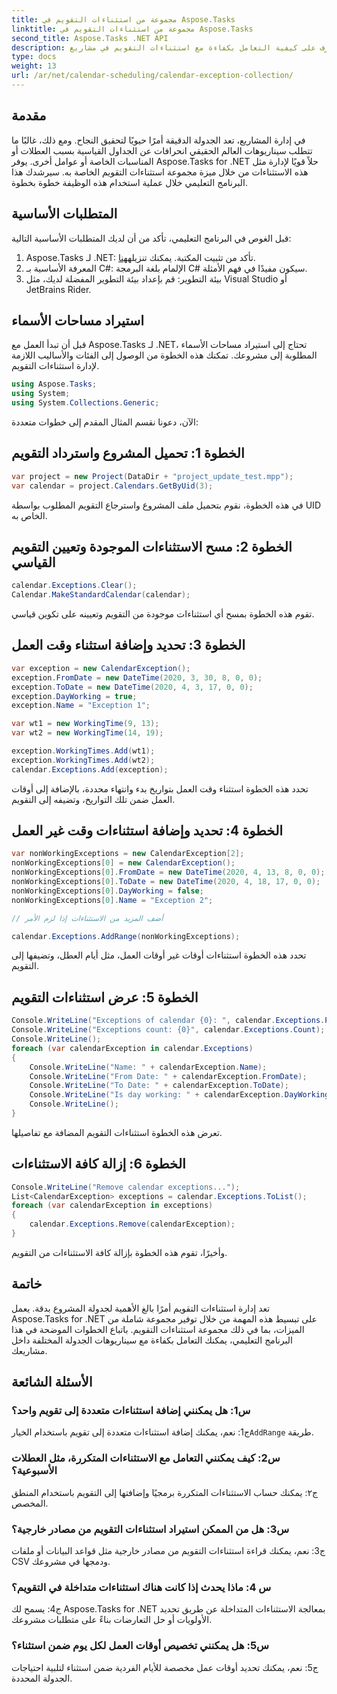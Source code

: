 ```yaml
---
title: مجموعة من استثناءات التقويم في Aspose.Tasks
linktitle: مجموعة من استثناءات التقويم في Aspose.Tasks
second_title: Aspose.Tasks .NET API
description: تعرف على كيفية التعامل بكفاءة مع استثناءات التقويم في مشاريع .NET الخاصة بك باستخدام Aspose.Tasks، مما يضمن جدولة دقيقة وإدارة الموارد.
type: docs
weight: 13
url: /ar/net/calendar-scheduling/calendar-exception-collection/
---
```

## مقدمة

في إدارة المشاريع، تعد الجدولة الدقيقة أمرًا حيويًا لتحقيق النجاح. ومع ذلك، غالبًا ما تتطلب سيناريوهات العالم الحقيقي انحرافات عن الجداول القياسية بسبب العطلات أو المناسبات الخاصة أو عوامل أخرى. يوفر Aspose.Tasks for .NET حلاً قويًا لإدارة مثل هذه الاستثناءات من خلال ميزة مجموعة استثناءات التقويم الخاصة به. سيرشدك هذا البرنامج التعليمي خلال عملية استخدام هذه الوظيفة خطوة بخطوة.

## المتطلبات الأساسية

قبل الغوص في البرنامج التعليمي، تأكد من أن لديك المتطلبات الأساسية التالية:

1.  Aspose.Tasks لـ .NET: تأكد من تثبيت المكتبة. يمكنك تنزيله[هنا](https://releases.aspose.com/tasks/net/).
2. المعرفة الأساسية بـ C#: الإلمام بلغة البرمجة C# سيكون مفيدًا في فهم الأمثلة.
3. بيئة التطوير: قم بإعداد بيئة التطوير المفضلة لديك، مثل Visual Studio أو JetBrains Rider.

## استيراد مساحات الأسماء

قبل أن تبدأ العمل مع Aspose.Tasks لـ .NET، تحتاج إلى استيراد مساحات الأسماء المطلوبة إلى مشروعك. تمكنك هذه الخطوة من الوصول إلى الفئات والأساليب اللازمة لإدارة استثناءات التقويم.

```csharp
using Aspose.Tasks;
using System;
using System.Collections.Generic;


```

الآن، دعونا نقسم المثال المقدم إلى خطوات متعددة:

## الخطوة 1: تحميل المشروع واسترداد التقويم

```csharp
var project = new Project(DataDir + "project_update_test.mpp");
var calendar = project.Calendars.GetByUid(3);
```

في هذه الخطوة، نقوم بتحميل ملف المشروع واسترجاع التقويم المطلوب بواسطة UID الخاص به.

## الخطوة 2: مسح الاستثناءات الموجودة وتعيين التقويم القياسي

```csharp
calendar.Exceptions.Clear();
Calendar.MakeStandardCalendar(calendar);
```

تقوم هذه الخطوة بمسح أي استثناءات موجودة من التقويم وتعيينه على تكوين قياسي.

## الخطوة 3: تحديد وإضافة استثناء وقت العمل

```csharp
var exception = new CalendarException();
exception.FromDate = new DateTime(2020, 3, 30, 8, 0, 0);
exception.ToDate = new DateTime(2020, 4, 3, 17, 0, 0);
exception.DayWorking = true;
exception.Name = "Exception 1";

var wt1 = new WorkingTime(9, 13);
var wt2 = new WorkingTime(14, 19);

exception.WorkingTimes.Add(wt1);
exception.WorkingTimes.Add(wt2);
calendar.Exceptions.Add(exception);
```

تحدد هذه الخطوة استثناء وقت العمل بتواريخ بدء وانتهاء محددة، بالإضافة إلى أوقات العمل ضمن تلك التواريخ، وتضيفه إلى التقويم.

## الخطوة 4: تحديد وإضافة استثناءات وقت غير العمل

```csharp
var nonWorkingExceptions = new CalendarException[2];
nonWorkingExceptions[0] = new CalendarException();
nonWorkingExceptions[0].FromDate = new DateTime(2020, 4, 13, 8, 0, 0);
nonWorkingExceptions[0].ToDate = new DateTime(2020, 4, 18, 17, 0, 0);
nonWorkingExceptions[0].DayWorking = false;
nonWorkingExceptions[0].Name = "Exception 2";

// أضف المزيد من الاستثناءات إذا لزم الأمر

calendar.Exceptions.AddRange(nonWorkingExceptions);
```

تحدد هذه الخطوة استثناءات أوقات غير أوقات العمل، مثل أيام العطل، وتضيفها إلى التقويم.

## الخطوة 5: عرض استثناءات التقويم

```csharp
Console.WriteLine("Exceptions of calendar {0}: ", calendar.Exceptions.ParentCalendar.Name);
Console.WriteLine("Exceptions count: {0}", calendar.Exceptions.Count);
Console.WriteLine();
foreach (var calendarException in calendar.Exceptions)
{
    Console.WriteLine("Name: " + calendarException.Name);
    Console.WriteLine("From Date: " + calendarException.FromDate);
    Console.WriteLine("To Date: " + calendarException.ToDate);
    Console.WriteLine("Is day working: " + calendarException.DayWorking);
    Console.WriteLine();
}
```

تعرض هذه الخطوة استثناءات التقويم المضافة مع تفاصيلها.

## الخطوة 6: إزالة كافة الاستثناءات

```csharp
Console.WriteLine("Remove calendar exceptions...");
List<CalendarException> exceptions = calendar.Exceptions.ToList();
foreach (var calendarException in exceptions)
{
    calendar.Exceptions.Remove(calendarException);
}
```

وأخيرًا، تقوم هذه الخطوة بإزالة كافة الاستثناءات من التقويم.

## خاتمة

تعد إدارة استثناءات التقويم أمرًا بالغ الأهمية لجدولة المشروع بدقة. يعمل Aspose.Tasks for .NET على تبسيط هذه المهمة من خلال توفير مجموعة شاملة من الميزات، بما في ذلك مجموعة استثناءات التقويم. باتباع الخطوات الموضحة في هذا البرنامج التعليمي، يمكنك التعامل بكفاءة مع سيناريوهات الجدولة المختلفة داخل مشاريعك.

## الأسئلة الشائعة

### س1: هل يمكنني إضافة استثناءات متعددة إلى تقويم واحد؟

 ج1: نعم، يمكنك إضافة استثناءات متعددة إلى تقويم باستخدام الخيار`AddRange` طريقة.

### س2: كيف يمكنني التعامل مع الاستثناءات المتكررة، مثل العطلات الأسبوعية؟

ج٢: يمكنك حساب الاستثناءات المتكررة برمجيًا وإضافتها إلى التقويم باستخدام المنطق المخصص.

### س3: هل من الممكن استيراد استثناءات التقويم من مصادر خارجية؟

ج3: نعم، يمكنك قراءة استثناءات التقويم من مصادر خارجية مثل قواعد البيانات أو ملفات CSV ودمجها في مشروعك.

### س 4: ماذا يحدث إذا كانت هناك استثناءات متداخلة في التقويم؟

ج4: يسمح لك Aspose.Tasks for .NET بمعالجة الاستثناءات المتداخلة عن طريق تحديد الأولويات أو حل التعارضات بناءً على متطلبات مشروعك.

### س5: هل يمكنني تخصيص أوقات العمل لكل يوم ضمن استثناء؟

ج5: نعم، يمكنك تحديد أوقات عمل مخصصة للأيام الفردية ضمن استثناء لتلبية احتياجات الجدولة المحددة.